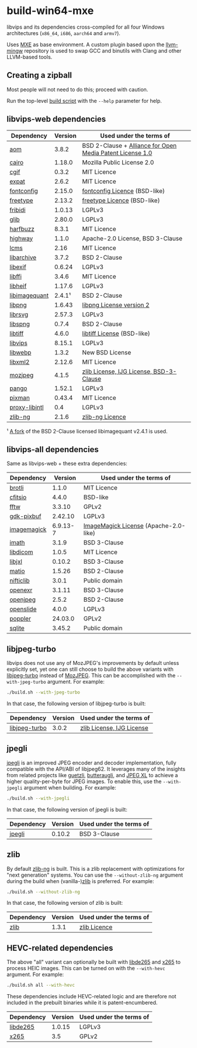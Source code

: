 # build-win64-mxe

libvips and its dependencies cross-compiled for all four Windows architectures (`x86_64`, `i686`,
`aarch64` and `armv7`).

Uses [MXE](https://github.com/mxe/mxe) as base environment. A custom plugin based upon the
[llvm-mingw](https://github.com/mstorsjo/llvm-mingw) repository is used to swap GCC and binutils
with Clang and other LLVM-based tools.

## Creating a zipball

Most people will not need to do this; proceed with caution.

Run the top-level [build script](build.sh) with the `--help` parameter for help.

## libvips-web dependencies

| Dependency      | Version   | Used under the terms of                                      |
|-----------------|-----------|--------------------------------------------------------------|
| [aom]           | 3.8.2     | BSD 2-Clause + [Alliance for Open Media Patent License 1.0]  |
| [cairo]         | 1.18.0    | Mozilla Public License 2.0                                   |
| [cgif]          | 0.3.2     | MIT Licence                                                  |
| [expat]         | 2.6.2     | MIT Licence                                                  |
| [fontconfig]    | 2.15.0    | [fontconfig Licence] (BSD-like)                              |
| [freetype]      | 2.13.2    | [freetype Licence] (BSD-like)                                |
| [fribidi]       | 1.0.13    | LGPLv3                                                       |
| [glib]          | 2.80.0    | LGPLv3                                                       |
| [harfbuzz]      | 8.3.1     | MIT Licence                                                  |
| [highway]       | 1.1.0     | Apache-2.0 License, BSD 3-Clause                             |
| [lcms]          | 2.16      | MIT Licence                                                  |
| [libarchive]    | 3.7.2     | BSD 2-Clause                                                 |
| [libexif]       | 0.6.24    | LGPLv3                                                       |
| [libffi]        | 3.4.6     | MIT Licence                                                  |
| [libheif]       | 1.17.6    | LGPLv3                                                       |
| [libimagequant] | 2.4.1¹    | BSD 2-Clause                                                 |
| [libpng]        | 1.6.43    | [libpng License version 2]                                   |
| [librsvg]       | 2.57.3    | LGPLv3                                                       |
| [libspng]       | 0.7.4     | BSD 2-Clause                                                 |
| [libtiff]       | 4.6.0     | [libtiff License] (BSD-like)                                 |
| [libvips]       | 8.15.1    | LGPLv3                                                       |
| [libwebp]       | 1.3.2     | New BSD License                                              |
| [libxml2]       | 2.12.6    | MIT Licence                                                  |
| [mozjpeg]       | 4.1.5     | [zlib License, IJG License, BSD-3-Clause]                    |
| [pango]         | 1.52.1    | LGPLv3                                                       |
| [pixman]        | 0.43.4    | MIT Licence                                                  |
| [proxy-libintl] | 0.4       | LGPLv3                                                       |
| [zlib-ng]       | 2.1.6     | [zlib-ng Licence]                                            |

¹ [A fork](https://github.com/lovell/libimagequant) of the BSD 2-Clause licensed libimagequant v2.4.1 is used.  

[aom]: https://aomedia.googlesource.com/aom/
[Alliance for Open Media Patent License 1.0]: https://aomedia.org/license/patent-license/
[cairo]: https://gitlab.freedesktop.org/cairo/cairo
[cgif]: https://github.com/dloebl/cgif
[expat]: https://github.com/libexpat/libexpat
[fontconfig]: https://gitlab.freedesktop.org/fontconfig/fontconfig
[fontconfig Licence]: https://gitlab.freedesktop.org/fontconfig/fontconfig/blob/main/COPYING
[freetype]: https://gitlab.freedesktop.org/freetype/freetype
[freetype Licence]: https://gitlab.freedesktop.org/freetype/freetype/blob/master/docs/FTL.TXT
[fribidi]: https://github.com/fribidi/fribidi
[glib]: https://gitlab.gnome.org/GNOME/glib
[harfbuzz]: https://github.com/harfbuzz/harfbuzz
[highway]: https://github.com/google/highway
[lcms]: https://github.com/mm2/Little-CMS
[libarchive]: https://github.com/libarchive/libarchive
[libexif]: https://github.com/libexif/libexif
[libffi]: https://github.com/libffi/libffi
[libheif]: https://github.com/strukturag/libheif
[libimagequant]: https://github.com/lovell/libimagequant
[libpng]: https://github.com/glennrp/libpng
[libpng License version 2]: https://github.com/glennrp/libpng/blob/master/LICENSE
[librsvg]: https://gitlab.gnome.org/GNOME/librsvg
[libspng]: https://github.com/randy408/libspng
[libtiff]: https://gitlab.com/libtiff/libtiff
[libtiff License]: https://libtiff.gitlab.io/libtiff/project/license.html
[libvips]: https://github.com/libvips/libvips
[libwebp]: https://github.com/webmproject/libwebp
[libxml2]: https://gitlab.gnome.org/GNOME/libxml2
[mozjpeg]: https://github.com/mozilla/mozjpeg
[zlib License, IJG License, BSD-3-Clause]: https://github.com/mozilla/mozjpeg/blob/master/LICENSE.md
[pango]: https://gitlab.gnome.org/GNOME/pango
[pixman]: https://gitlab.freedesktop.org/pixman/pixman
[proxy-libintl]: https://github.com/frida/proxy-libintl
[zlib-ng]: https://github.com/zlib-ng/zlib-ng
[zlib-ng Licence]: https://github.com/zlib-ng/zlib-ng/blob/develop/LICENSE.md

## libvips-all dependencies

Same as libvips-web + these extra dependencies:

| Dependency      | Version   | Used under the terms of                                      |
|-----------------|-----------|--------------------------------------------------------------|
| [brotli]        | 1.1.0     | MIT Licence                                                  |
| [cfitsio]       | 4.4.0     | BSD-like                                                     |
| [fftw]          | 3.3.10    | GPLv2                                                        |
| [gdk-pixbuf]    | 2.42.10   | LGPLv3                                                       |
| [imagemagick]   | 6.9.13-7  | [ImageMagick License] (Apache-2.0-like)                      |
| [imath]         | 3.1.9     | BSD 3-Clause                                                 |
| [libdicom]      | 1.0.5     | MIT Licence                                                  |
| [libjxl]        | 0.10.2    | BSD 3-Clause                                                 |
| [matio]         | 1.5.26    | BSD 2-Clause                                                 |
| [nifticlib]     | 3.0.1     | Public domain                                                |
| [openexr]       | 3.1.11    | BSD 3-Clause                                                 |
| [openjpeg]      | 2.5.2     | BSD 2-Clause                                                 |
| [openslide]     | 4.0.0     | LGPLv3                                                       |
| [poppler]       | 24.03.0   | GPLv2                                                        |
| [sqlite]        | 3.45.2    | Public domain                                                |

[brotli]: https://github.com/google/brotli
[cfitsio]: https://heasarc.gsfc.nasa.gov/fitsio/
[fftw]: https://github.com/FFTW/fftw3
[gdk-pixbuf]: https://gitlab.gnome.org/GNOME/gdk-pixbuf
[imagemagick]: https://github.com/ImageMagick/ImageMagick6
[ImageMagick License]: https://imagemagick.org/script/license.php
[imath]: https://github.com/AcademySoftwareFoundation/Imath
[libdicom]: https://github.com/ImagingDataCommons/libdicom
[libjxl]: https://github.com/libjxl/libjxl
[matio]: https://github.com/tbeu/matio
[nifticlib]: https://github.com/NIFTI-Imaging/nifti_clib
[openexr]: https://github.com/AcademySoftwareFoundation/openexr
[openjpeg]: https://github.com/uclouvain/openjpeg
[openslide]: https://github.com/openslide/openslide
[poppler]: https://gitlab.freedesktop.org/poppler/poppler
[sqlite]: https://sqlite.org/

## libjpeg-turbo

libvips does not use any of MozJPEG's improvements by default unless explicitly set,
yet one can still choose to build the above variants with [libjpeg-turbo] instead of
[MozJPEG][mozjpeg]. This can be accomplished with the `--with-jpeg-turbo` argument.
For example:

```bash
./build.sh --with-jpeg-turbo
```

In that case, the following version of libjpeg-turbo is built:

| Dependency      | Version   | Used under the terms of                                      |
|-----------------|-----------|--------------------------------------------------------------|
| [libjpeg-turbo] | 3.0.2     | [zlib License, IJG License]                                  |

[libjpeg-turbo]: https://github.com/libjpeg-turbo/libjpeg-turbo
[zlib License, IJG License]: https://github.com/libjpeg-turbo/libjpeg-turbo/blob/main/LICENSE.md

## jpegli

[jpegli] is an improved JPEG encoder and decoder implementation, fully compatible with
the API/ABI of libjpeg62. It leverages many of the insights from related projects like
[guetzli](https://github.com/google/guetzli), [butteraugli](
https://github.com/google/butteraugli), and [JPEG XL][libjxl] to achieve a higher
quality-per-byte for JPEG images. To enable this, use the `--with-jpegli` argument when
building. For example:

```bash
./build.sh --with-jpegli
```

In that case, the following version of jpegli is built:

| Dependency      | Version   | Used under the terms of                                      |
|-----------------|-----------|--------------------------------------------------------------|
| [jpegli]        | 0.10.2    | BSD 3-Clause                                                 |

[jpegli]: https://github.com/libjxl/libjxl/tree/main/lib/jpegli

## zlib

By default [zlib-ng] is built. This is a zlib replacement with optimizations for
"next generation" systems. You can use the `--without-zlib-ng` argument during the
build when (vanilla-)[zlib] is preferred. For example:

```bash
./build.sh --without-zlib-ng
```

In that case, the following version of zlib is built:

| Dependency      | Version   | Used under the terms of                                      |
|-----------------|-----------|--------------------------------------------------------------|
| [zlib]          | 1.3.1     | [zlib Licence]                                               |

[zlib]: https://zlib.net/
[zlib Licence]: https://github.com/madler/zlib/blob/master/zlib.h

## HEVC-related dependencies

The above "all" variant can optionally be built with [libde265] and [x265] to process
HEIC images. This can be turned on with the `--with-hevc` argument. For example:

```bash
./build.sh all --with-hevc
```

These dependencies include HEVC-related logic and are therefore not included in the
prebuilt binaries while it is patent-encumbered.

| Dependency      | Version   | Used under the terms of                                      |
|-----------------|-----------|--------------------------------------------------------------|
| [libde265]      | 1.0.15    | LGPLv3                                                       |
| [x265]          | 3.5       | GPLv2                                                        |

[libde265]: https://github.com/strukturag/libde265
[x265]: https://bitbucket.org/multicoreware/x265_git/wiki/Home
